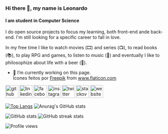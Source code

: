 ### Hi there 👋, my name is Leonardo
#### I am student in Computer Science

I do open source projects to focus my learning, both front-end ande back-end. I'm still looking for a specific career to fall in love.

In my free time I like to watch movies (🎞️) and series (📺), to read books (📚), to play RPG and games, to listen to music (🎵) and eventually I like to philosophize about life with a beer (🍺).

- 🔭 I’m currently working on this page. <div>Ícones feitos por <a href="https://www.freepik.com" title="Freepik">Freepik</a> from <a href="https://www.flaticon.com/br/" title="Flaticon">www.flaticon.com</a></div>

[<img src='https://user-images.githubusercontent.com/60453161/120713944-f639fa80-c498-11eb-9492-146e717e9b05.png' alt='github' height='40'>](https://github.com/leonardocalazans) [<img src='https://user-images.githubusercontent.com/60453161/120714154-38633c00-c499-11eb-901d-9b0383c3b4bf.png' alt='linkedin' height='40'>](https://www.linkedin.com/in/leo-calazans//)  [<img src='https://user-images.githubusercontent.com/60453161/120714496-a576d180-c499-11eb-97c7-20ad9c2df005.png' alt='facebook' height='40'>](https://www.facebook.com/leonardo.pintosilva.1)  [<img src='https://user-images.githubusercontent.com/60453161/120713990-0651da00-c499-11eb-9c3c-ca192838a1e6.png' alt='instagram' height='40'>](https://www.instagram.com/drayck/)  [<img src='https://user-images.githubusercontent.com/60453161/120714051-18337d00-c499-11eb-8811-b0530baf924b.png' alt='twitter' height='40'>](https://twitter.com/LeoPintoSilva)  [<img src='https://user-images.githubusercontent.com/60453161/120713602-89266500-c498-11eb-86d3-bf1e855d34e6.png' alt='stackoverflow' height='40'>](https://stackoverflow.com/users/14782482/leonardo-pinto-silva) [<img src='https://user-images.githubusercontent.com/60453161/120714300-63e62680-c499-11eb-8388-0dc9ddbc6d82.png' alt='website' height='40'>](https://leonardocalazans.github.io/Curriculo/)  

[![Top Langs](https://github-readme-stats.vercel.app/api/top-langs/?username=leonardocalazans)](https://github.com/anuraghazra/github-readme-stats)
![Anurag's GitHub stats](https://github-readme-stats.vercel.app/api?username=leonardocalazans_icons=true&theme=radical)


![GitHub stats](https://github-readme-stats.vercel.app/api?username=leonardocalazans&show_icons=true&count_private=true)  ![GitHub streak stats](https://github-readme-streak-stats.herokuapp.com/?user=leonardocalazans)  

![Profile views](https://gpvc.arturio.dev/leonardocalazans)
